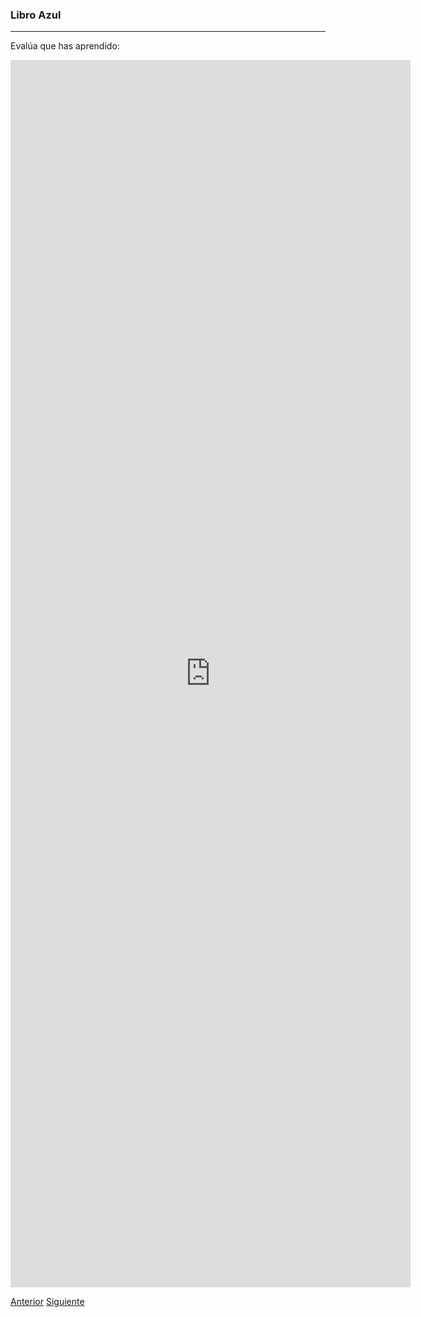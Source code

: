

### Libro Azul
---


Evalúa que has aprendido:


<iframe src="https://docs.google.com/forms/d/e/1FAIpQLSda4cWDVpRO7h6qmnSzgwbgTFZs-Yui62ph9SmoOyTDErLGYA/viewform?embedded=true" width="640" height="1964" frameborder="0" marginheight="0" marginwidth="0">Cargando...</iframe>
<!-- Página siguiente -->
<br />

[Anterior](page.html#/cap7.md)
[Siguiente](page.html#/cap9.md)